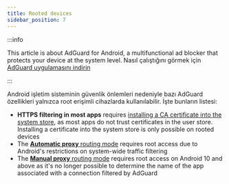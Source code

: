 ```yaml
---
title: Rooted devices
sidebar_position: 7
---
```


:::info

This article is about AdGuard for Android, a multifunctional ad blocker that protects your device at the system level. Nasıl çalıştığını görmek için [AdGuard uygulamasını indirin](https://agrd.io/download-kb-adblock)

:::

Android işletim sisteminin güvenlik önlemleri nedeniyle bazı AdGuard özellikleri yalnızca root erişimli cihazlarda kullanılabilir. İşte bunların listesi:

- **HTTPS filtering in most apps** requires [installing a CA certificate into the system store](/adguard-for-android/features/settings#security-certificates), as most apps do not trust certificates in the user store. Installing a certificate into the system store is only possible on rooted devices
- The [**Automatic proxy** routing mode](/adguard-for-android/features/settings#routing-mode) requires root access due to Android's restrictions on system-wide traffic filtering
- The [**Manual proxy** routing mode](/adguard-for-android/features/settings#routing-mode) requires root access on Android 10 and above as it's no longer possible to determine the name of the app associated with a connection filtered by AdGuard
